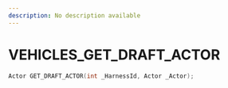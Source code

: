 ```yaml
---
description: No description available 
---
```


# VEHICLES\_GET_DRAFT_ACTOR

```cpp
Actor GET_DRAFT_ACTOR(int _HarnessId, Actor _Actor);
```